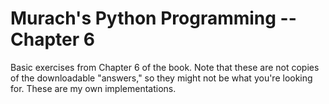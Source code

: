 # Murach's Python Programming -- Chapter 6

Basic exercises from Chapter 6 of the book. Note that these are not copies of the downloadable "answers," so they might not be what you're looking for. These are my own implementations.
